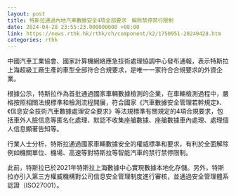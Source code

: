 ```yaml
---
layout: post
title: 特斯拉通過內地汽車數據安全4項全部要求　解除禁停禁行限制
date: 2024-04-28 23:55:23.000000000 +08:00
link: https://news.rthk.hk/rthk/ch/component/k2/1750951-20240428.htm
categories: rthk
---
```


中國汽車工業協會、國家計算機網絡應急技術處理協調中心發布通報，表示特斯拉上海超級工廠生產的車型全部符合合規要求，是唯一一家符合合規要求的外資企業。

根據公示，特斯拉作為首批通過國家車輛數據檢測的企業，在車輛檢測過程中，嚴格按照相關法規標準和檢測流程開展，符合國家《汽車數據安全管理若幹規定》、《信息安全技術汽車數據處理安全要求》等法規標準有關規定的4項合規要求，包括車外人臉信息等匿名化處理、默認不收集座艙數據、座艙數據車內處理、處理個人信息顯著告知等。

行業人士分析，特斯拉通過國家車輛數據安全的權威標準和要求，有利於全面解除例如機關單位、機場、高速等對特斯拉等智能汽車的禁行禁停限制。

此前，特斯拉已於2021年特斯拉上海數據中心實現數據本地化存儲。另外，特斯拉亦引入第三方權威機構對公司信息安全管理制度進行審核，並通過安全管理體系認證（ISO27001）。

